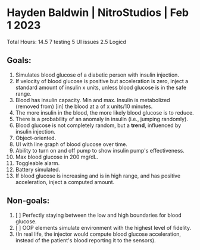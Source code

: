 # Hayden Baldwin | NitroStudios | Feb 1 2023
Total Hours: 14.5
7 testing
5 UI issues
2.5 Logicd

## Goals:
1. Simulates blood glucose of a diabetic person with insulin injection. 
2. If velocity of blood glucose is positive but acceleration is zero, inject a standard amount of insulin x units, unless blood glucose is in the safe range. 
3. Blood has insulin capacity. Min and max. Insulin is metabolized (removed from) [in] the blood at a of x units/10 minutes. 
4. The more insulin in the blood, the more likely blood glucose is to reduce. 
5. There is a probability of an anomaly in insulin (i.e., jumping randomly). 
6. Blood glucose is not completely random, but a **trend**, influenced by insulin injection. 
7. Object-oriented. 
8. UI with line graph of blood glucose over time. 
9. Ability to turn on and off pump to show insulin pump's effectiveness.
10. Max blood glucose in 200 mg/dL.
11. Toggleable alarm.
12. Battery simulated.
13. If blood glucose is increasing and is in high range, and has positive acceleration, inject a computed amount.

## Non-goals:
1. [ ] Perfectly staying between the low and high boundaries for blood glucose.
2. [ ] OOP elements simulate environment with the highest level of fidelity. 
3. (In real life, the injector would compute blood glucose acceleration, instead of the patient's blood reporting it to the sensors).